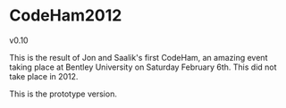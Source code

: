 # CodeHam2012
v0.10

This is the result of Jon and Saalik's first CodeHam, an amazing event taking place at Bentley University on Saturday February 6th.
This did not take place in 2012.

This is the prototype version.
